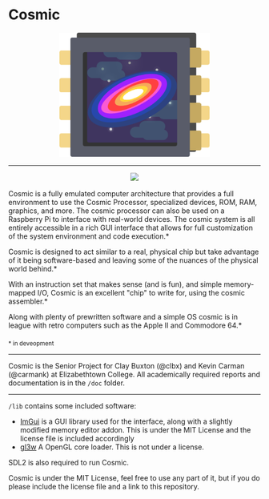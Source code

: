 # Cosmic
<p align="center">
    <a target="_blank" rel="noopener noreferrer"><img width="300" src="./doc/img/logo.png" alt="Cosmic Logo"></a>
<br></p>


----


<p align="center">
<a href="https://action-badges.now.sh"><img src="https://action-badges.now.sh/clbx/cosmic" /></a>
</p>

Cosmic is a fully emulated computer architecture that provides a full environment to use the Cosmic Processor, specialized devices, ROM, RAM, graphics, and more. The cosmic processor can also be used on a Raspberry Pi to interface with real-world devices. The cosmic system is all entirely accessible in a rich GUI interface that allows for full customization of the system environment and code execution.*


Cosmic is designed to act similar to a real, physical chip but take advantage of it being software-based and leaving some of the nuances of the physical world behind.*

With an instruction set that makes sense (and is fun), and simple memory-mapped I/O, Cosmic is an excellent "chip" to write for, using the cosmic assembler.*

Along with plenty of prewritten software and a simple OS cosmic is in league with retro computers such as the Apple II and Commodore 64.*

<sub>* in deveopment</sub>

-----

Cosmic is the Senior Project for Clay Buxton (@clbx) and Kevin Carman (@carmank) at Elizabethtown College. All academically required reports and documentation is in the ``/doc`` folder.

----

``/lib`` contains some included software:
*  [ImGui](https://github.com/ocornut/imgui) is a GUI library used for the interface, along with a slightly modified memory editor addon. This is under the MIT License and the license file is included accordingly
* [gl3w](https://github.com/skaslev/gl3w) A OpenGL core loader. This is not under a license. 

SDL2 is also required to run Cosmic.


Cosmic is under the MIT License, feel free to use any part of it, but if you do please include the license file and a link to this repository.
